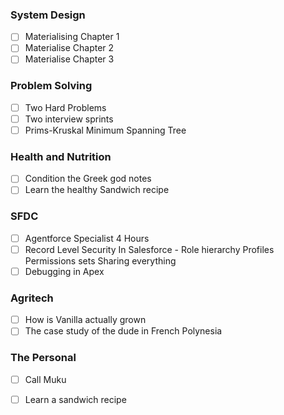 

### System Design 
- [ ] Materialising Chapter 1
- [ ] Materialise Chapter 2
- [ ] Materialise Chapter 3

### Problem Solving 

- [ ] Two Hard Problems 
- [ ] Two interview sprints 
- [ ] Prims-Kruskal Minimum Spanning Tree

### Health and Nutrition

- [ ] Condition the Greek god notes 
- [ ] Learn the healthy Sandwich recipe 

### SFDC 
- [ ] Agentforce Specialist 4 Hours
- [ ] Record Level Security In Salesforce - Role hierarchy Profiles Permissions sets Sharing everything 
- [ ] Debugging in Apex

### Agritech 

- [ ] How is Vanilla actually grown 
- [ ] The case study of the dude in French Polynesia 

### The Personal 
 
- [ ] Call Muku 
- [ ] Learn a sandwich recipe 


